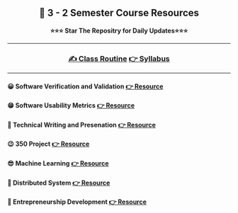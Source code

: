 <div align = "center">

## 🍂 3 - 2 Semester Course Resources

**⭐⭐⭐ Star The Repositry for Daily Updates⭐⭐⭐**


</div>

<hr>



<div align = "center">

### [✍️ Class Routine](https://drive.google.com/drive/folders/1SH-k3BpEODusridjwVIDkY_f2dCIRJKm)   [👉 Syllabus](https://drive.google.com/drive/folders/1SH-k3BpEODusridjwVIDkY_f2dCIRJKm)


</div>

<hr>

#### 😀 Software Verification and Validation [👉 Resource](https://github.com/Sumonta056/SWE-3-2-Semester-Resources/tree/main/Software%20Verification%20-%20Validation) 

#### 😁 Software Usability Metrics [👉 Resource](https://github.com/Sumonta056/SWE-3-2-Semester-Resources/tree/main/Software%20Usability%20and%20Matrix)

#### 🤧 Technical Writing and Presenation [👉 Resource](https://github.com/Sumonta056/SWE-3-2-Semester-Resources/tree/main/Technical%20Writting%20-%20Presentation)

#### 😉 350 Project [👉 Resource](https://github.com/Sumonta056/SWE-3-2-Semester-Resources/tree/main/Technical%20Writting%20-%20Presentation)

#### 😎 Machine Learning [👉 Resource](https://github.com/Sumonta056/SWE-3-2-Semester-Resources/tree/main/Machine%20Learning)

#### 🤧 Distributed System [👉 Resource](https://github.com/Sumonta056/SWE-3-2-Semester-Resources/tree/main/Distributed%20System)

#### 🍢 Entrepreneurship Development [👉 Resource](https://github.com/Sumonta056/SWE-3-2-Semester-Resources/tree/main/Entrepreneurship%20Development)
